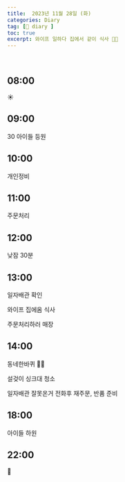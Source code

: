 ```yaml
---
title:  2023년 11월 28일 (화)
categories: Diary
tag: [📒 diary ]
toc: true
excerpt: 와이프 일하다 집에서 같이 식사 🏃🏻
---
```

​
## 08:00

☀️

## 09:00

30 아이들 등원

## 10:00

개인정비

## 11:00

주문처리

## 12:00

낮잠 30분

## 13:00

일자배관 확인

와이프 집에옴 식사

주문처리하러 매장

## 14:00

동네한바퀴 🏃🏻

설겆이 싱크대 청소

일자배관 잘못온거 전화후 재주문, 반품 준비

## 18:00

아이들 하원

## 22:00

🌙

<br><br><br>